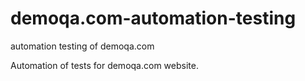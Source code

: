 # demoqa.com-automation-testing
automation testing of demoqa.com

Automation of tests for demoqa.com website.
